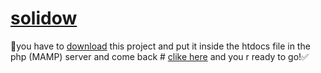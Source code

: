 # [solidow](http://localhost/solidow-end-main/index.php)
🚫you have to [download](https://github.com/Ahmed-Aoulad-Amar/solidow-end/archive/refs/heads/main.zip) this project and put it  inside the  htdocs file in the php (MAMP) server and  come back # [clike here](http://localhost/solidow-end-main/index.php) and you r ready to go!✅

